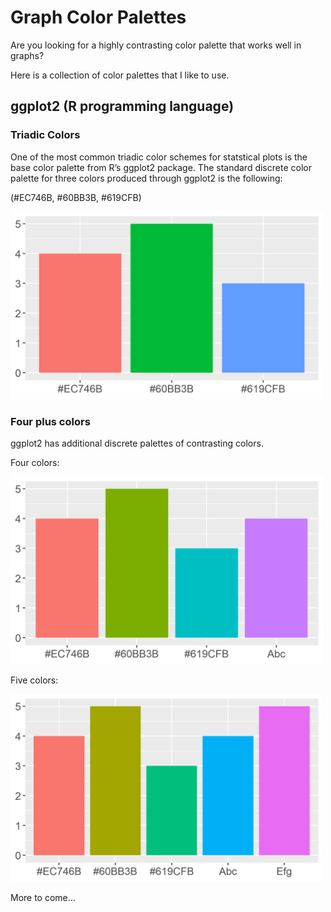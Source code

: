 Graph Color Palettes
====================

Are you looking for a highly contrasting color palette that works well
in graphs?

Here is a collection of color palettes that I like to use.

ggplot2 (R programming language)
--------------------------------

### Triadic Colors

One of the most common triadic color schemes for statstical plots is the
base color palette from R’s ggplot2 package. The standard discrete color
palette for three colors produced through ggplot2 is the following:

(\#EC746B, \#60BB3B, \#619CFB)

<img src="ggplotStandard3.png" width=500 height=300/>

### Four plus colors

ggplot2 has additional discrete palettes of contrasting colors.

Four colors:

<img src="ggplotStandard4.png" width=500 height=300/>

Five colors:

<img src="ggplotStandard5.png" width=500 height=300/>

More to come…
